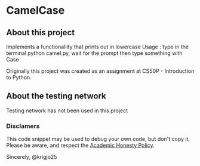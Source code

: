 # CamelCase

## About this project

Implements a functionallity that prints out in lowercase
Usage : type in the terminal python camel.py,
wait for the prompt then type something with Case


Originally this project was created as an
assignment at CS50P - Introduction to Python.

##  About the testing network

Testing network has not been used in this project

###  Disclamers

This code snippet may be used to debug
your own code, but don't copy it,
Please be aware, and respect the [Academic Honesty Policy](https://cs50.harvard.edu/x/2023/honesty/).

Sincerely,
@krigjo25
